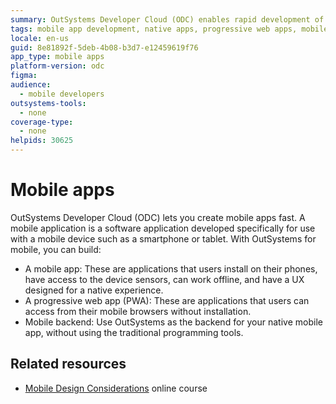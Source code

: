 ```yaml
---
summary: OutSystems Developer Cloud (ODC) enables rapid development of mobile apps, including native apps, PWAs, and mobile backends.
tags: mobile app development, native apps, progressive web apps, mobile backend
locale: en-us
guid: 8e81892f-5deb-4b08-b3d7-e12459619f76
app_type: mobile apps
platform-version: odc
figma:
audience:
  - mobile developers
outsystems-tools:
  - none
coverage-type:
  - none
helpids: 30625
---
```


# Mobile apps

OutSystems Developer Cloud (ODC) lets you create mobile apps fast. A mobile application is a software application developed specifically for use with a mobile device such as a smartphone or tablet. With OutSystems for mobile, you can build:

* A mobile app: These are applications that users install on their phones, have access to the device sensors, can work offline, and have a UX designed for a native experience.
* A progressive web app (PWA): These are applications that users can access from their mobile browsers without installation.
* Mobile backend: Use OutSystems as the backend for your native mobile app, without using the traditional programming tools.

## Related resources

* [Mobile Design Considerations](https://learn.outsystems.com/training/journeys/mobile-design-considerations-463) online course